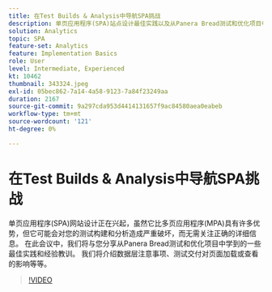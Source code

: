 ```yaml
---
title: 在Test Builds & Analysis中导航SPA挑战
description: 单页应用程序(SPA)站点设计最佳实践以及从Panera Bread测试和优化项目中吸取的经验教训。 我们将介绍数据层注意事项、测试交付对页面加载或查看的影响
solution: Analytics
topic: SPA
feature-set: Analytics
feature: Implementation Basics
role: User
level: Intermediate, Experienced
kt: 10462
thumbnail: 343324.jpeg
exl-id: 05bec862-7a14-4a58-9123-7a84f23249aa
duration: 2167
source-git-commit: 9a297cda953d4414131657f9ac84580aea0eabeb
workflow-type: tm+mt
source-wordcount: '121'
ht-degree: 0%

---
```


# 在Test Builds &amp; Analysis中导航SPA挑战

单页应用程序(SPA)网站设计正在兴起，虽然它比多页应用程序(MPA)具有许多优势，但它可能会对您的测试构建和分析造成严重破坏，而无需关注正确的详细信息。 在此会议中，我们将与您分享从Panera Bread测试和优化项目中学到的一些最佳实践和经验教训。 我们将介绍数据层注意事项、测试交付对页面加载或查看的影响等等。

>[!VIDEO](https://video.tv.adobe.com/v/343324/?quality=12&learn=on)
